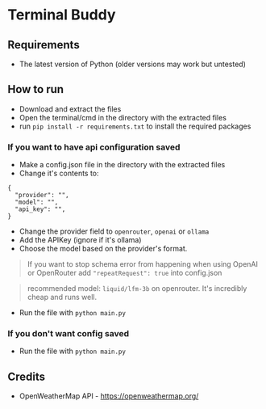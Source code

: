 # Terminal Buddy
## Requirements
- The latest version of Python (older versions may work but untested)
## How to run

- Download and extract the files
- Open the terminal/cmd in the directory with the extracted files
- run `pip install -r requirements.txt` to install the required packages

### If you want to have api configuration saved
- Make a config.json file in the directory with the extracted files
- Change it's contents to:
```
{
  "provider": "",
  "model": "",
  "api_key": "",
}
```
- Change the provider field to `openrouter`, `openai` or `ollama`
- Add the APIKey (ignore if it's ollama)
- Choose the model based on the provider's format.

> If you want to stop schema error from happening when using OpenAI or OpenRouter add `"repeatRequest": true` into config.json <br>

> recommended model: `liquid/lfm-3b` on openrouter. It's incredibly cheap and runs well.

- Run the file with `python main.py`
### If you don't want config saved
- Run the file with `python main.py`
## Credits

- OpenWeatherMap API - <https://openweathermap.org/>
